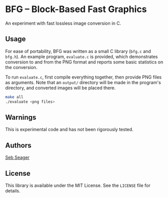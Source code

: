 # BFG – Block-Based Fast Graphics

An experiment with fast lossless image conversion in C.

## Usage

For ease of portability, BFG was written as a small C library (`bfg.c` and `bfg.h`). An example program, `evaluate.c` is provided, which demonstrates conversion to and from the PNG format and reports some basic statistics on the conversion.

To run `evaluate.c`, first compile everything together, then provide PNG files as arguments. Note that an `output/` directory will be made in the program's directory, and converted images will be placed there.

```bash
make all
./evaluate <png files>
```

## Warnings

This is experimental code and has not been rigorously tested.

## Authors

[Seb Seager](https://github.com/sebseager)

## License

This library is available under the MIT License. See the `LICENSE` file for details.
